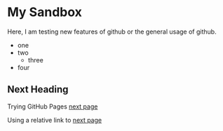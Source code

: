 # My Sandbox

Here, I am testing new features of github or the general usage of github.

- one
- two
  - three
- four

## Next Heading

Trying GitHub Pages
[next page](https://roveda.github.io/sandbox/next_page.html)

Using a relative link to [next page](next_page.md)

